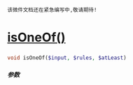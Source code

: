     该微件文档还在紧急编写中,敬请期待!
[isOneOf()](http://twinh.github.com/widget/api/isOneOf)
=======================================================



### 
```php
void isOneOf($input, $rules, $atLeast)
```

##### 参数

